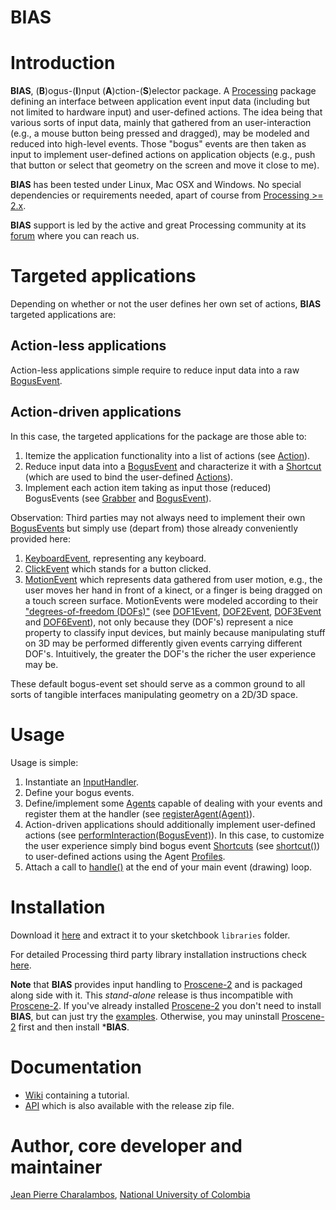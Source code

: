BIAS
====

# Introduction

**BIAS**, (**B**)ogus-(**I**)nput (**A**)ction-(**S**)elector package. A [Processing](http://processing.org) package
defining an interface between application event input data (including but not limited to hardware input) and user-defined
actions. The idea being that various sorts of input data, mainly that gathered from an user-interaction (e.g., a mouse
button being pressed and dragged), may be modeled and reduced into high-level events. Those "bogus" events are then taken
as input to implement user-defined actions on application objects (e.g., push that button or select that geometry on the
screen and move it close to me).

**BIAS** has been tested under Linux, Mac OSX and Windows. No special dependencies or requirements needed, apart of course from
[Processing >= 2.x](https://processing.org/download/).

**BIAS** support is led by the active and great Processing community at its [forum](http://forum.processing.org/two/) where you can reach us.

# Targeted applications

Depending on whether or not the user defines her own set of actions, **BIAS** targeted applications are:

## Action-less applications

Action-less applications simple require to reduce input data into a raw [BogusEvent](http://otrolado.info/biasApi/remixlab/bias/core/BogusEvent.html).

## Action-driven applications

In this case, the targeted applications for the package are those able to:

1. Itemize the application functionality into a list of actions (see [Action](http://otrolado.info/biasApi/remixlab/bias/core/Action.html)).
2. Reduce input data into a [BogusEvent](http://otrolado.info/biasApi/remixlab/bias/core/BogusEvent.html) and characterize it with a
[Shortcut](http://otrolado.info/biasApi/remixlab/bias/event/shortcut/Shortcut.html) (which are used to bind the user-defined
[Actions](http://otrolado.info/biasApi/remixlab/bias/core/Action.html)).
3. Implement each action item taking as input those (reduced) BogusEvents (see [Grabber](http://otrolado.info/biasApi/remixlab/bias/core/Grabber.html)
and [BogusEvent](http://otrolado.info/biasApi/remixlab/bias/core/BogusEvent.html)).

Observation: Third parties may not always need to implement their own [BogusEvents](http://otrolado.info/biasApi/remixlab/bias/core/BogusEvent.html)
but simply use (depart from) those already conveniently provided here:

1. [KeyboardEvent](http://otrolado.info/biasApi/remixlab/bias/event/KeyboardEvent.html), representing any keyboard.
2. [ClickEvent](http://otrolado.info/biasApi/remixlab/bias/event/ClickEvent.html) which stands for a button clicked.
3. [MotionEvent](http://otrolado.info/biasApi/remixlab/bias/event/MotionEvent.html) which represents data gathered from user motion, e.g., the user moves her
hand in front of a kinect, or a finger is being dragged on a touch screen surface. MotionEvents were modeled
according to their ["degrees-of-freedom (DOFs)"](http://en.wikipedia.org/wiki/Degrees_of_freedom_(mechanics)) (see
[DOF1Event](http://otrolado.info/biasApi/remixlab/bias/event/DOF1Event.html), [DOF2Event](http://otrolado.info/biasApi/remixlab/bias/event/DOF2Event.html),
[DOF3Event](http://otrolado.info/biasApi/remixlab/bias/event/DOF3Event.html) and [DOF6Event](http://otrolado.info/biasApi/remixlab/bias/event/DOF6Event.html)),
not only because they (DOF's) represent a nice property to classify input devices, but mainly because manipulating stuff on 3D may be performed differently
given events carrying different DOF's. Intuitively, the greater the DOF's the richer the user experience may be.

These default bogus-event set should serve as a common ground to all sorts of tangible interfaces manipulating geometry on a 2D/3D space.

# Usage

Usage is simple:

1. Instantiate an [InputHandler](http://otrolado.info/biasApi/remixlab/bias/core/InputHandler.html).
2. Define your bogus events.
3. Define/implement some [Agents](http://otrolado.info/biasApi/remixlab/bias/core/Agent.html) capable of dealing with your events and register them 
at the handler (see [registerAgent(Agent)](http://otrolado.info/biasApi/remixlab/bias/core/InputHandler.html#registerAgent(remixlab.bias.core.Agent))).
4. Action-driven applications should additionally implement user-defined actions (see 
[performInteraction(BogusEvent)](http://otrolado.info/biasApi/remixlab/bias/core/Grabber.html#performInteraction(remixlab.bias.core.BogusEvent))).
In this case, to customize the user experience simply bind bogus event [Shortcuts](http://otrolado.info/biasApi/remixlab/bias/event/shortcut/Shortcut.html) 
(see [shortcut()](http://otrolado.info/biasApi/remixlab/bias/core/BogusEvent.html#shortcut())) to user-defined actions using the Agent
[Profiles](http://otrolado.info/biasApi/remixlab/bias/agent/profile/Profile.html).
5. Attach a call to [handle()](http://otrolado.info/biasApi/remixlab/bias/core/InputHandler.html#handle()) at the end of your main event (drawing) loop.

# Installation

Download it [here](https://github.com/nakednous/bias/releases/download/v-1.0.0/bias-1.0.0.zip) and extract it to your sketchbook `libraries` folder.

For detailed Processing third party library installation instructions check [here](http://wiki.processing.org/w/How_to_Install_a_Contributed_Library#Manual_Install).

**Note** that **BIAS** provides input handling to [Proscene-2](http://nakednous.github.io/projects/proscene/) and is packaged along side with it.
This *stand-alone* release is thus incompatible with [Proscene-2](http://nakednous.github.io/projects/proscene/). If you've already installed
[Proscene-2](http://nakednous.github.io/projects/proscene/) you don't need to install **BIAS**, but can just try the [examples](https://github.com/nakednous/bias/tree/master/examples).
Otherwise, you may uninstall [Proscene-2](http://nakednous.github.io/projects/proscene/) first and then install ***BIAS**.

# Documentation

* [Wiki](https://github.com/nakednous/bias/wiki) containing a tutorial.
* [API](http://otrolado.info/biasApi) which is also available with the release zip file.

# Author, core developer and maintainer

[Jean Pierre Charalambos](http://disi.unal.edu.co/profesores/pierre/), [National University of Colombia](http://www.unal.edu.co)
